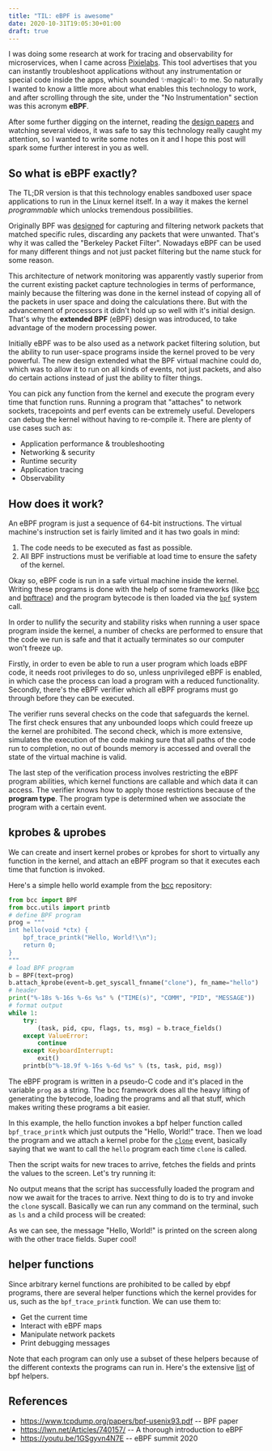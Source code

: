 ```yaml
---
title: "TIL: eBPF is awesome"
date: 2020-10-31T19:05:30+01:00
draft: true
---
```


I was doing some research at work for tracing and observability for microservices, when I came across [Pixielabs](https://pixielabs.ai/). This tool advertises that you can instantly troubleshoot applications without any instrumentation or special code inside the apps, which sounded ✨magical✨ to me. So naturally I wanted to know a little more about what enables this technology to work, and after scrolling through the site, under the "No Instrumentation" section was this acronym **eBPF**.

After some further digging on the internet, reading the [design papers](https://www.tcpdump.org/papers/bpf-usenix93.pdf) and watching several videos, it was safe to say this technology really caught my attention, so I wanted to write some notes on it and I hope this post will spark some further interest in you as well. 

## So what is eBPF exactly?

The TL;DR version is that this technology enables sandboxed user space applications to run in the Linux kernel itself. In a way it makes the kernel _programmable_ which unlocks tremendous possibilities. 

Originally BPF was [designed](https://www.tcpdump.org/papers/bpf-usenix93.pdf) for capturing and filtering network packets that matched specific rules, discarding any packets that were unwanted. That's why it was called the "Berkeley Packet Filter". Nowadays eBPF can be used for many different things and not just packet filtering but the name stuck for some reason. 

This architecture of network monitoring was apparently vastly superior from the current existing packet capture technologies in terms of performance, mainly because the filtering was done in the kernel instead of copying all of the packets in user space and doing
the calculations there. But with the advancement of processors it didn't hold up so well with it's initial design. That's why the **extended BPF** (eBPF) design was introduced, to take advantage of the modern processing power.

Initially eBPF was to be also used as a network packet filtering solution, but the ability to run user-space programs inside the kernel proved to be very powerful. The new design extended what the BPF virtual machine could do, which was to allow it to run on all kinds of events, not just packets, and also do certain actions instead of just the ability to filter things.

You can pick any function from the kernel and execute the program every time that function runs. Running a program that "attaches" to network sockets, tracepoints and perf events can be extremely useful. Developers can debug the kernel without having to re-compile it. There are plenty of use cases such as:

* Application performance & troubleshooting
* Networking & security
* Runtime security
* Application tracing
* Observability

## How does it work?

An eBPF program is just a sequence of 64-bit instructions. The virtual machine's instruction set is fairly limited and it has two goals in mind:
1. The code needs to be executed as fast as possible.
2. All BPF instructions must be verifiable at load time to ensure the safety of the kernel.

Okay so, eBPF code is run in a safe virtual machine inside the kernel. Writing these programs is done with the help of some frameworks (like [bcc](https://github.com/iovisor/bcc) and [bpftrace](https://github.com/iovisor/bpftrace))  and the program bytecode is then loaded via the [`bpf`](https://man7.org/linux/man-pages/man2/bpf.2.html) system call.


In order to nullify the security and stability risks when running a user space program inside the kernel, a number of checks are performed
to ensure that the code we run is safe and that it actually terminates so our computer won't freeze up. 

Firstly, in order to even be able to run a user program which loads eBPF code, it needs root privileges to do so, unless unprivileged eBPF is enabled, in which case the process can load a program with a reduced functionality. Secondly, there's the eBPF verifier which all eBPF programs must go through before they can be executed. 

The verifier runs several checks on the code that safeguards the kernel. The first check ensures that any unbounded
loops which could freeze up the kernel are prohibited. The second check, which is more extensive, simulates the execution of the code making sure that all paths of the code run to completion, no out of bounds memory is accessed and overall the state of the virtual machine is valid.

The last step of the verification process involves restricting the eBPF program abilities, which kernel functions are callable and which data it can access. The verifier knows how to apply those restrictions because of the **program type**. The program type is determined when we associate the program with a certain event.

## kprobes & uprobes

We can create and insert kernel probes or kprobes for short to virtually any function in the kernel, and attach an eBPF program so that it executes each time that function is invoked. 

Here's a simple hello world example from the [bcc](https://github.com/iovisor/bcc/tree/master/examples) repository:

```python
from bcc import BPF
from bcc.utils import printb
# define BPF program
prog = """
int hello(void *ctx) {
    bpf_trace_printk("Hello, World!\\n");
    return 0;
}
"""
# load BPF program
b = BPF(text=prog)
b.attach_kprobe(event=b.get_syscall_fnname("clone"), fn_name="hello")
# header
print("%-18s %-16s %-6s %s" % ("TIME(s)", "COMM", "PID", "MESSAGE"))
# format output
while 1:
    try:
        (task, pid, cpu, flags, ts, msg) = b.trace_fields()
    except ValueError:
        continue
    except KeyboardInterrupt:
        exit()
    printb(b"%-18.9f %-16s %-6d %s" % (ts, task, pid, msg))
```

The eBPF program is written in a pseudo-C code and it's placed in the variable `prog` as a string. The bcc framework does all the heavy lifting of generating the bytecode, loading the programs and all that stuff, which makes writing these programs a bit easier.

In this example, the hello function invokes a bpf helper function called `bpf_trace_printk` which just outputs the "Hello, World!" trace. Then we load the program and we attach a kernel probe for the [`clone`](https://man7.org/linux/man-pages/man2/clone.2.html) event, basically saying that we want to call the `hello` program each time `clone` is called.

Then the script waits for new traces to arrive, fetches the fields and prints the values to the screen. Let's try running it:

No output means that the script has successfully loaded the program and now we await for the traces to arrive. Next thing to do is to try and invoke the `clone` syscall. Basically we can run any command on the terminal, such as `ls` and a child process will be created:

As we can see, the message "Hello, World!" is printed on the screen along with the other trace fields. Super cool!

## helper functions

Since arbitrary kernel functions are prohibited to be called by ebpf programs, there are several helper functions which the kernel provides for us, such as the `bpf_trace_printk` function. We can use them to:

* Get the current time
* Interact with eBPF maps
* Manipulate network packets
* Print debugging messages

Note that each program can only use a subset of these helpers because of the different contexts the programs can run in. Here's the extensive [list](https://man7.org/linux/man-pages/man7/bpf-helpers.7.html) of bpf helpers.

## References

* https://www.tcpdump.org/papers/bpf-usenix93.pdf -- BPF paper
* https://lwn.net/Articles/740157/ -- A thorough introduction to eBPF
* https://youtu.be/1GSgyvn4N7E -- eBPF summit 2020
